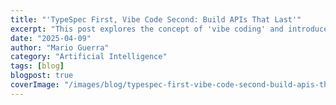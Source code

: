 ```yaml
---
title: "'TypeSpec First, Vibe Code Second: Build APIs That Last'"
excerpt: "This post explores the concept of 'vibe coding' and introduces TypeSpec as a structured approach to building APIs, highlighting the benefits of combining AI code generation with robust design principles."
date: "2025-04-09"
author: "Mario Guerra"
category: "Artificial Intelligence"
tags: [blog]
blogpost: true
coverImage: "/images/blog/typespec-first-vibe-code-second-build-apis-that-last/TypeSpec_First_Vibe_Second.jpeg"
---
```



